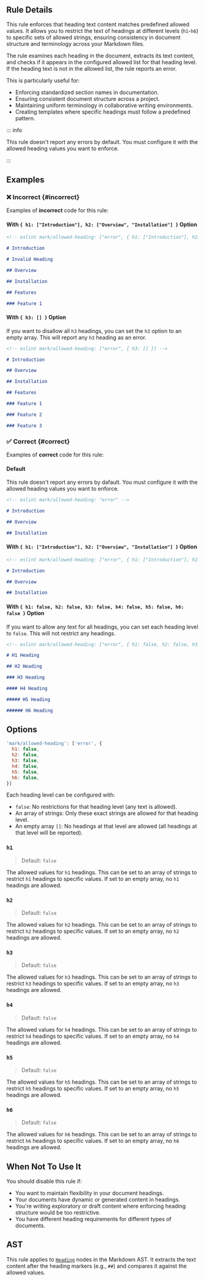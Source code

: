 <!-- markdownlint-disable-next-line no-inline-html first-line-h1 -->
<header v-html="$frontmatter.rule"></header>

## Rule Details

This rule enforces that heading text content matches predefined allowed values. It allows you to restrict the text of headings at different levels (`h1`-`h6`) to specific sets of allowed strings, ensuring consistency in document structure and terminology across your Markdown files.

The rule examines each heading in the document, extracts its text content, and checks if it appears in the configured allowed list for that heading level. If the heading text is not in the allowed list, the rule reports an error.

This is particularly useful for:

- Enforcing standardized section names in documentation.
- Ensuring consistent document structure across a project.
- Maintaining uniform terminology in collaborative writing environments.
- Creating templates where specific headings must follow a predefined pattern.

::: info

This rule doesn't report any errors by default. You must configure it with the allowed heading values you want to enforce.

:::

## Examples

### :x: Incorrect {#incorrect}

Examples of **incorrect** code for this rule:

#### With `{ h1: ["Introduction"], h2: ["Overview", "Installation"] }` Option

```md [incorrect.md] eslint-check
<!-- eslint mark/allowed-heading: ["error", { h1: ["Introduction"], h2: ["Overview", "Installation"] }] -->

# Introduction

# Invalid Heading

## Overview

## Installation

## Features

### Feature 1
```

#### With `{ h3: [] }` Option

If you want to disallow all `h3` headings, you can set the `h3` option to an empty array. This will report any `h3` heading as an error.

```md [incorrect.md] eslint-check
<!-- eslint mark/allowed-heading: ["error", { h3: [] }] -->

# Introduction

## Overview

## Installation

## Features

### Feature 1

### Feature 2

### Feature 3
```

### :white_check_mark: Correct {#correct}

Examples of **correct** code for this rule:

#### Default

This rule doesn't report any errors by dafault. You must configure it with the allowed heading values you want to enforce.

```md [correct.md] eslint-check
<!-- eslint mark/allowed-heading: "error" -->

# Introduction

## Overview

## Installation
```

#### With `{ h1: ["Introduction"], h2: ["Overview", "Installation"] }` Option

```md [correct.md] eslint-check
<!-- eslint mark/allowed-heading: ["error", { h1: ["Introduction"], h2: ["Overview", "Installation"] }] -->

# Introduction

## Overview

## Installation
```

#### With `{ h1: false, h2: false, h3: false, h4: false, h5: false, h6: false }` Option

If you want to allow any text for all headings, you can set each heading level to `false`. This will not restrict any headings.

```md [correct.md] eslint-check
<!-- eslint mark/allowed-heading: ["error", { h1: false, h2: false, h3: false, h4: false, h5: false, h6: false }] -->

# H1 Heading

## H2 Heading

### H3 Heading

#### H4 Heading

##### H5 Heading

###### H6 Heading
```

## Options

```js
'mark/allowed-heading': ['error', {
  h1: false,
  h2: false,
  h3: false,
  h4: false, 
  h5: false,    
  h6: false,
}]
```

Each heading level can be configured with:

- `false`: No restrictions for that heading level (any text is allowed).
- An array of strings: Only these exact strings are allowed for that heading level.
- An empty array `[]`: No headings at that level are allowed (all headings at that level will be reported).

### `h1`

> Default: `false`

The allowed values for `h1` headings. This can be set to an array of strings to restrict `h1` headings to specific values. If set to an empty array, no `h1` headings are allowed.

### `h2`

> Default: `false`

The allowed values for `h2` headings. This can be set to an array of strings to restrict `h2` headings to specific values. If set to an empty array, no `h2` headings are allowed.

### `h3`

> Default: `false`

The allowed values for `h3` headings. This can be set to an array of strings to restrict `h3` headings to specific values. If set to an empty array, no `h3` headings are allowed.

### `h4`

> Default: `false`

The allowed values for `h4` headings. This can be set to an array of strings to restrict `h4` headings to specific values. If set to an empty array, no `h4` headings are allowed.

### `h5`

> Default: `false`

The allowed values for `h5` headings. This can be set to an array of strings to restrict `h5` headings to specific values. If set to an empty array, no `h5` headings are allowed.

### `h6`

> Default: `false`

The allowed values for `h6` headings. This can be set to an array of strings to restrict `h6` headings to specific values. If set to an empty array, no `h6` headings are allowed.

## When Not To Use It

You should disable this rule if:

- You want to maintain flexibility in your document headings.
- Your documents have dynamic or generated content in headings.
- You're writing exploratory or draft content where enforcing heading structure would be too restrictive.
- You have different heading requirements for different types of documents.

## AST

This rule applies to [`Heading`](https://github.com/syntax-tree/mdast?tab=readme-ov-file#heading) nodes in the Markdown AST. It extracts the text content after the heading markers (e.g., `##`) and compares it against the allowed values.
